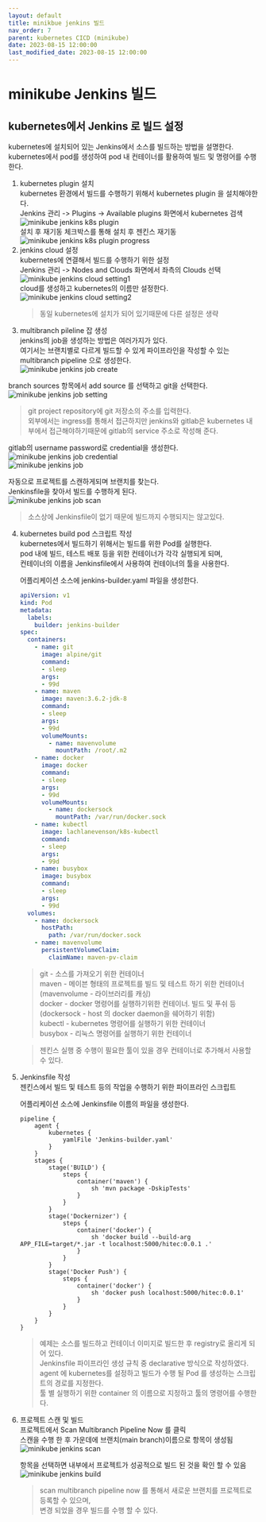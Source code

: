 ```yaml
---
layout: default
title: minikbue jenkins 빌드 
nav_order: 7
parent: kubernetes CICD (minikube)
date: 2023-08-15 12:00:00
last_modified_date: 2023-08-15 12:00:00
---
```


# minikube Jenkins 빌드     

## kubernetes에서 Jenkins 로 빌드 설정   
kubernetes에 설치되어 있는 Jenkins에서 소스를 빌드하는 방법을 설명한다.     
kubernetes에서 pod를 생성하여 pod 내 컨테이너를 활용하여 빌드 및 명령어를 수행한다.    

1. kubernetes plugin 설치    
kubernetes 환경에서 빌드를 수행하기 위해서 kubernetes plugin 을 설치해야한다.    
Jenkins 관리 -> Plugins -> Available plugins 화면에서 kubernetes 검색   
![minikube jenkins k8s plugin](../image/MinikubeCICD/minikube-build9.png)   
설치 후 재기동 체크박스를 통해 설치 후 젠킨스 재기동   
![minikube jenkins k8s plugin progress](../image/MinikubeCICD/minikube-build10.png)   
2. jenkins cloud 설정   
kubernetes에 연결해서 빌드를 수행하기 위한 설정   
Jenkins 관리 -> Nodes and Clouds 화면에서 좌측의 Clouds 선택    
![minikube jenkins cloud setting1](../image/MinikubeCICD/minikube-build11.png)   
cloud를 생성하고 kubernetes의 이름만 설정한다.    
![minikube jenkins cloud setting2](../image/MinikubeCICD/minikube-build12.png)   
    > 동일 kubernetes에 설치가 되어 있기때문에 다른 설정은 생략   
3. multibranch pileline 잡 생성   
jenkins의 job을 생성하는 방법은 여러가지가 있다.    
여기서는 브랜치별로 다르게 빌드할 수 있게 파이프라인을 작성할 수 있는 multibranch pipeline 으로 생성한다.    
![minikube jenkins job create](../image/MinikubeCICD/minikube-build13.png)   

branch sources 항목에서 add source 를 선택하고 git을 선택한다.    
![minikube jenkins job setting](../image/MinikubeCICD/minikube-build14.png)    
> git project repository에 git 저장소의 주소를 입력한다.    
> 외부에서는 ingress를 통해서 접근하지만 jenkins와 gitlab은 kubernetes 내부에서 접근해야하기때문에 gitlab의 service 주소로 작성해 준다.    

gitlab의 username password로 credential을 생성한다.    
![minikube jenkins job credential](../image/MinikubeCICD/minikube-build15.png)   
![minikube jenkins job](../image/MinikubeCICD/minikube-build16.png)   

자동으로 프로젝트를 스캔하게되며 브랜치를 찾는다.    
Jenkinsfile을 찾아서 빌드를 수행하게 된다.    
![minikube jenkins job scan](../image/MinikubeCICD/minikube-build17.png)   
> 소스상에 Jenkinsfile이 없기 때문에 빌드까지 수행되지는 않고있다.    

4. kubernetes build pod 스크립트 작성   
kubernetes에서 빌드하기 위해서는 빌드를 위한 Pod를 실행한다.    
pod 내에 빌드, 테스트 배포 등을 위한 컨테이너가 각각 실행되게 되며,   
컨테이너의 이름을 Jenkinsfile에서 사용하여 컨테이너의 툴을 사용한다.    

    어플리케이션 소스에 jenkins-builder.yaml 파일을 생성한다.    

    ```yaml
    apiVersion: v1
    kind: Pod
    metadata:
      labels:
        builder: jenkins-builder
    spec:
      containers:
        - name: git
          image: alpine/git
          command:
          - sleep
          args:
          - 99d
        - name: maven
          image: maven:3.6.2-jdk-8
          command:
          - sleep
          args:
          - 99d
          volumeMounts:
            - name: mavenvolume
              mountPath: /root/.m2
        - name: docker
          image: docker
          command:
          - sleep
          args:
          - 99d
          volumeMounts:
            - name: dockersock
              mountPath: /var/run/docker.sock
        - name: kubectl 
          image: lachlanevenson/k8s-kubectl
          command:
          - sleep
          args:
          - 99d
        - name: busybox
          image: busybox
          command:
          - sleep
          args:
          - 99d
      volumes:
        - name: dockersock
          hostPath:
            path: /var/run/docker.sock
        - name: mavenvolume
          persistentVolumeClaim:
            claimName: maven-pv-claim
    ```

    > git - 소스를 가져오기 위한 컨테이너    
    > maven - 메이븐 형태의 프로젝트를 빌드 및 테스트 하기 위한 컨테이너 (mavenvolume - 라이브러리를 캐싱)   
    > docker - docker 명령어를 실행하기위한 컨테이너. 빌드 및 푸쉬 등 (dockersock - host 의 docker daemon을 쉐어하기 위함)    
    > kubectl - kubernetes 명령어를 실행하기 위한 컨테이너    
    > busybox - 리눅스 명령어를 실행하기 위한 컨테이너   
    
    > 젠킨스 실행 중 수행이 필요한 툴이 있을 경우 컨테이너로 추가해서 사용할 수 있다.    

5. Jenkinsfile 작성   
젠킨스에서 빌드 및 테스트 등의 작업을 수행하기 위한 파이프라인 스크립트   

    어플리케이션 소스에 Jenkinsfile 이름의 파일을 생성한다.    
    ```
    pipeline {
        agent { 
            kubernetes {
                yamlFile 'Jenkins-builder.yaml'
            } 
        }
        stages {
            stage('BUILD') {
                steps {
                    container('maven') {
                        sh 'mvn package -DskipTests'
                    }
                }
            }
            stage('Dockernizer') {
                steps {
                    container('docker') {
                        sh 'docker build --build-arg APP_FILE=target/*.jar -t localhost:5000/hitec:0.0.1 .'
                    }
                }
            }
            stage('Docker Push') {
                steps {
                    container('docker') {
                        sh 'docker push localhost:5000/hitec:0.0.1'
                    }
                }
            }
        }
    }
    ```

    > 예제는 소스를 빌드하고 컨테이너 이미지로 빌드한 후 registry로 올리게 되어 있다.    
    > Jenkinsfile 파이프라인 생성 규칙 중 declarative 방식으로 작성하였다.    
    > agent 에 kubernetes를 설정하고 빌드가 수행 될 Pod 를 생성하는 스크립트의 경로를 지정한다.    
    > 툴 별 실행하기 위한 container 의 이름으로 지정하고 툴의 명령어를 수행한다.    

6. 프로젝트 스캔 및 빌드   
    프로젝트에서 Scan Multibranch Pipeline Now 를 클릭    
    스캔을 수행 한 후 가운데에 브랜치(main branch)이름으로 항목이 생성됨   
    ![minikube jenkins scan](../image/MinikubeCICD/minikube-build18.png)   

    항목을 선택하면 내부에서 프로젝트가 성공적으로 빌드 된 것을 확인 할 수 있음   
    ![minikube jenkins build](../image/MinikubeCICD/minikube-build19.png)  

    > scan multibranch pipeline now 를 통해서 새로운 브랜치를 프로젝트로 등록할 수 있으며,   
    > 변경 되었을 경우 빌드를 수행 할 수 있다.    
